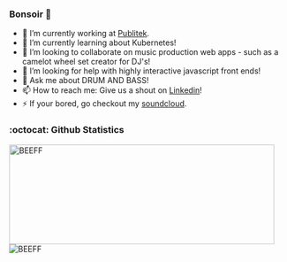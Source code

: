 ### Bonsoir 👋 

- 🔭 I’m currently working at [Publitek](https://publitek.com).
- 🌱 I’m currently learning about Kubernetes!
- 👯 I’m looking to collaborate on music production web apps - such as a camelot wheel set creator for DJ's!
- 🤔 I’m looking for help with highly interactive javascript front ends!
- 💬 Ask me about DRUM AND BASS!
- 📫 How to reach me: Give us a shout on [Linkedin](https://www.linkedin.com/in/thomas-okeeffe-ml/)!
- ⚡ If your bored, go checkout my [soundcloud](https://soundcloud.com/djkeefdj). 

### :octocat: Github Statistics
<p align="left">
<img  src="https://github-readme-stats.vercel.app/api?username=BEEFF&show_icons=true&theme=radical" alt="BEEFF" width="480" height="180" />
<img src="https://github-readme-stats.vercel.app/api/top-langs/?username=BEEFF&layout=compact&hide=html&theme=radical" alt="BEEFF"/>
</p>
